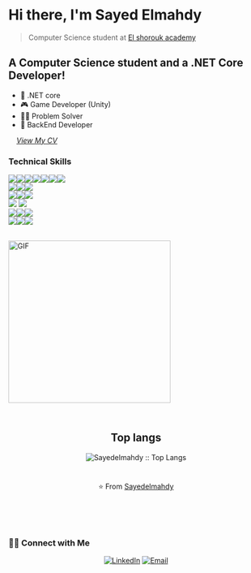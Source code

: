 # Hi there, I'm Sayed Elmahdy
> Computer Science student at [El shorouk academy](https://www.sha.edu.eg/)

## A Computer Science student and a .NET Core Developer!

- 🌱 .NET core
- 🎮 Game Developer (Unity)
- 👨‍💻 Problem Solver
- 🚀 BackEnd Developer 

&nbsp; &nbsp; *[View My CV](https://drive.google.com/file/d/1Hx9ra8fKD8HJQcJcWhFqrM-9KET2q-vW/view)*
<br />

### Technical Skills
<img src="https://img.shields.io/badge/-Problem%20Solving-ffa804?style=flat"><img src="https://img.shields.io/badge/-C%20&%20C++-659ad2?style=flat&logo=c%2B%2B&logoColor=ffffff"><img src="https://img.shields.io/badge/c%23-%23239120.svg?style=for-the-badge&logo=csharp&logoColor=white"><img src="https://img.shields.io/badge/Microsoft%20SQL%20Server-CC2927?style=for-the-badge&logo=microsoft%20sql%20server&logoColor=white"><img src="https://img.shields.io/badge/.NET-5C2D91?style=for-the-badge&logo=.net&logoColor=white"><img src="https://img.shields.io/badge/Flutter-%2302569B.svg?style=for-the-badge&logo=Flutter&logoColor=white"><img src="https://img.shields.io/badge/unity-%23000000.svg?style=for-the-badge&logo=unity&logoColor=white"> <br />
<img src = "https://img.shields.io/badge/-HTML5-E34F26?style=flat&logo=html5&logoColor=white"><img src = "https://img.shields.io/badge/-CSS3-1572B6?style=flat&logo=css3&logoColor=white"><img src="https://img.shields.io/badge/-JavaScript-black?style=flat&logo=javascript&logoColor=eed718"> <br />
<img src="https://img.shields.io/badge/-Java 8-06305b?style=flat&logo=java&logoColor=white"><img src="https://img.shields.io/badge/-Python%203-black?style=flat&logo=python&logoColor=white"><img src="https://img.shields.io/badge/-Database%20Management-4d008f?style=flat">  <br /><img src="https://img.shields.io/badge/-Android-black?style=flat&logo=android"> <img src="https://img.shields.io/badge/-JAVA-3a495d?style=flat&logoColor=67b7f7"> <br />
<img src="https://img.shields.io/badge/-Microsoft%20Word-164ead?style=flat&logo=microsoft%20word"><img src="https://img.shields.io/badge/-Microsoft%20Excel-026f39?style=flat&logo=microsoft%20excel"><img src="https://img.shields.io/badge/-Microsoft%20PowerPoint-b9361a?style=flat&logo=microsoft%20powerpoint">
<br /><img src="https://img.shields.io/badge/Android%20Studio-3DDC84.svg?style=for-the-badge&logo=android-studio&logoColor=white"><img src="https://img.shields.io/badge/CLion-black?style=for-the-badge&logo=clion&logoColor=white"><img src="https://img.shields.io/badge/Visual%20Studio-5C2D91.svg?style=for-the-badge&logo=visual-studio&logoColor=white">

<br />

<img align="center" width="320px" alt="GIF" src="https://c.tenor.com/GfSX-u7VGM4AAAAC/tenor.gif" />
<br><br>




#




<h2 align="center">Top langs</h2>
<p align="center"><img src="https://github-readme-stats.vercel.app/api/top-langs/?username=Sayedelmahdy&langs_count=10&theme=gotham&text_color=fff&layout=compact" alt="Sayedelmahdy :: Top Langs" /></p>

#

<p align = "center">
    ⭐️ From <a href="https://github.com/Sayedelmahdy/">Sayedelmahdy</a>
</p>

<br><br>

#
<h3> 🤝🏻 Connect with Me </h3>

<p align="center">
<a href="https://www.linkedin.com/in/sayed-elmahdy365/" target="_blank"><img alt="LinkedIn" src="https://img.shields.io/badge/LinkedIn-@SayedElmahdy-blue?style=flat&logo=linkedin"></a>
<a href="mailto:sayed.work223@gmail.com"><img alt="Email" src="https://img.shields.io/badge/Email-sayed.work223@gmail.com-red?style=flat&logo=gmail"></a>
</p>
